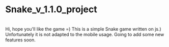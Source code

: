 # Snake_v_1.1.0_project
<br/>
Hi, hope you'll like the game =)
This is a simple Snake game written on js.)
Unfortunately it is not adapted to the mobile usage.
Going to add some new features soon.
